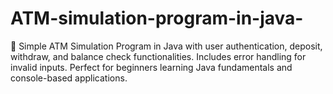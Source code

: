 # ATM-simulation-program-in-java-
🚀 Simple ATM Simulation Program in Java with user authentication, deposit, withdraw, and balance check functionalities. Includes error handling for invalid inputs. Perfect for beginners learning Java fundamentals and console-based applications.
